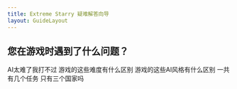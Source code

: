 ```yaml
---
title: Extreme Starry 疑难解答向导
layout: GuideLayout
---
```


## 您在游戏时遇到了什么问题？

<GuideButton to="/FAQ/Question/TooHard">AI太难了我打不过</GuideButton>
<GuideButton to="/FAQ/Question/AIDifficulty">游戏的这些难度有什么区别</GuideButton>
<GuideButton to="/FAQ/Question/AIStyle">游戏的这些AI风格有什么区别</GuideButton>
<GuideButton to="/FAQ/Question/HowMuchMission">一共有几个任务</GuideButton>
<GuideButton to="/FAQ/Question/HowMuchSide">只有三个国家吗</GuideButton>
